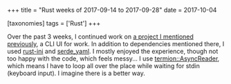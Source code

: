 +++
title = "Rust weeks of 2017-09-14 to 2017-09-28"
date = 2017-10-04

[taxonomies]
tags = ['Rust']
+++

Over the past 3 weeks, I continued work on [a project I mentioned
previously], a CLI UI for work. In addition to dependencies mentioned
there, I used [rust-ini] and [serde_yaml]. I mostly enjoyed the
experience, though not too happy with the code, which feels messy... I
use [termion::AsyncReader], which means I have to loop all over the place
while waiting for stdin (keyboard input). I imagine there is a better
way.

[a project I mentioned previously]: http://tshepang.net/rust-week-of-2017-09-07
[rust-ini]: https://github.com/zonyitoo/rust-ini
[serde_yaml]: https://github.com/dtolnay/serde-yaml
[termion::AsyncReader]: https://docs.rs/termion/1.5.1/termion/struct.AsyncReader.html
